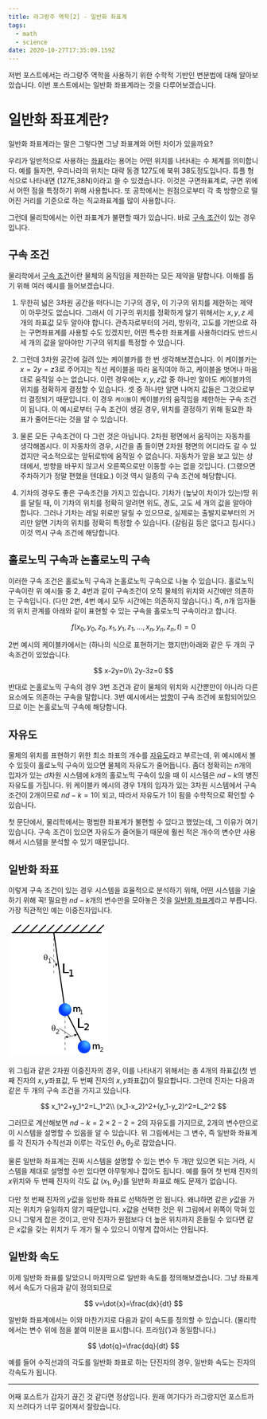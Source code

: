 ```yaml
---
title: 라그랑주 역학[2] - 일반화 좌표계
tags:
  - math
  - science
date: 2020-10-27T17:35:09.159Z
---
```


저번 포스트에서는 라그랑주 역학을 사용하기 위한 수학적 기반인 변분법에 대해 알아보았습니다. 이번 포스트에서는 일반화 좌표계라는 것을 다루어보겠습니다.

# 일반화 좌표계란?

일반화 좌표계라는 말은 그렇다면 그냥 좌표계와 어떤 차이가 있을까요?

우리가 일반적으로 사용하는 <u>좌표</u>라는 용어는 어떤 위치를 나타내는 수 체계를 의미합니다. 예를 들자면, 우리나라의 위치는 대략 동경 127도에 북위 38도정도입니다. 튜플 형식으로 나타내면 (127E,38N)이라고 쓸 수 있겠습니다. 이것은 구면좌표계로, 구면 위에서 어떤 점을 특정하기 위해 사용합니다. 또 공학에서는 원점으로부터 각 축 방향으로 떨어진 거리를 기준으로 하는 직교좌표계를 많이 사용합니다.

그런데 물리학에서는 이런 좌표계가 불편할 때가 있습니다. 바로 <u>구속 조건</u>이 있는 경우입니다.

## 구속 조건

물리학에서 <u>구속 조건</u>이란 물체의 움직임을 제한하는 모든 제약을 말합니다. 이해를 돕기 위해 여러 예시를 들어보겠습니다.

1. 무한히 넓은 3차원 공간을 떠다니는 기구의 경우, 이 기구의 위치를 제한하는 제약이 아무것도 없습니다. 그래서 이 기구의 위치를 정확하게 알기 위해서는 $x,y,z$ 세 개의 좌표값 모두 알아야 합니다. 관측자로부터의 거리, 방위각, 고도를 기반으로 하는 구면좌표계를 사용할 수도 있겠지만, 어떤 특수한 좌표계를 사용하더라도 반드시 세 개의 값을 알아야만 기구의 위치를 특정할 수 있습니다.

2. 그런데 3차원 공간에 걸려 있는 케이블카를 한 번 생각해보겠습니다. 이 케이블카는 $x=2y=z3$로 주어지는 직선 케이블을 따라 움직여야 하고, 케이블을 벗어나 마음대로 움직일 수는 없습니다. 이런 경우에는 $x,y,z$값 중 하나만 알아도 케이블카의 위치를 정확하게 결정할 수 있습니다. 셋 중 하나만 알면 나머지 값들은 그것으로부터 결정되기 때문입니다. 이 경우 `케이블`이 케이블카의 움직임을 제한하는 구속 조건이 됩니다. 이 예시로부터 구속 조건이 생길 경우, 위치를 결정하기 위해 필요한 좌표가 줄어든다는 것을 알 수 있습니다.

3. 물론 모든 구속조건이 다 그런 것은 아닙니다. 2차원 평면에서 움직이는 자동차를 생각해봅시다. 이 자동차의 경우, 시간을 좀 들이면 2차원 평면의 어디라도 갈 수 있겠지만 국소적으로는 앞뒤로밖에 움직일 수 없습니다. 자동차가 앞을 보고 있는 상태에서, 방향을 바꾸지 않고서 오른쪽으로만 이동할 수는 없을 것입니다. (그랬으면 주차하기가 정말 편했을 텐데요.) 이것 역시 일종의 구속 조건에 해당합니다.

4. 기차의 경우도 좋은 구속조건을 가지고 있습니다. 기차가 (높낮이 차이가 있는)땅 위를 달릴 때, 이 기차의 위치를 정확히 알려면 위도, 경도, 고도 세 개의 값을 알아야 합니다. 그러나 기차는 레일 위로만 달릴 수 있으므로, 실제로는 출발지로부터의 거리만 알면 기차의 위치를 정확히 특정할 수 있습니다. (갈림길 등은 없다고 칩시다.) 이것 역시 구속 조건에 해당합니다.

## 홀로노믹 구속과 논홀로노믹 구속

이러한 구속 조건은 홀로노믹 구속과 논홀로노믹 구속으로 나눌 수 있습니다. 홀로노믹 구속이란 위 예시들 중 2, 4번과 같이 구속조건이 오직 물체의 위치와 시간에만 의존하는 구속입니다. (다만 2번, 4번 예시 모두 시간에는 의존하지 않습니다.) 즉, $n$개 입자들의 위치 관계를 아래와 같이 표현할 수 있는 구속을 홀로노믹 구속이라고 합니다.

$$
f(x_0,y_0,z_0,x_1,y_1,z_1,...,x_n,y_n,z_n,t)=0
$$

2번 예시의 케이블카에서는 (하나의 식으로 표현하기는 했지만)아래와 같은 두 개의 구속조건이 있었습니다.

$$
x-2y=0\\
2y-3z=0
$$

반대로 논홀로노믹 구속의 경우 3번 조건과 같이 물체의 위치와 시간뿐만이 아니라 다른 요소에도 의존하는 구속을 말합니다. 3번 예시에서는 <u>방향</u>이 구속 조건에 포함되어있으므로 이는 논홀로노믹 구속에 해당합니다.

## 자유도

물체의 위치를 표현하기 위한 최소 좌표의 개수를 <u>자유도</u>라고 부르는데, 위 예시에서 볼 수 있듯이 홀로노믹 구속이 있으면 물체의 자유도가 줄어듭니다. 좀더 정확히는 $n$개의 입자가 있는 $d$차원 시스템에 $k$개의 홀로노믹 구속이 있을 때 이 시스템은 $nd-k$의 병진 자유도를 가집니다. 위 케이블카 예시의 경우 1개의 입자가 있는 3차원 시스템에서 구속 조건이 2개이므로 $nd-k=1$이 되고, 따라서 자유도가 1이 됨을 수학적으로 확인할 수 있습니다.

첫 문단에서, 물리학에서는 평범한 좌표계가 불편할 수 있다고 했었는데, 그 이유가 여기 있습니다. 구속 조건이 있으면 자유도가 줄어들기 때문에 훨씬 적은 개수의 변수만 사용해서 시스템을 분석할 수 있기 때문입니다.

## 일반화 좌표

이렇게 구속 조건이 있는 경우 시스템을 효율적으로 분석하기 위해, 어떤 시스템을 기술하기 위해 꼭! 필요한 $nd-k$개의 변수만을 모아놓은 것을 <u>일반화 좌표계</u>라고 부릅니다. 가장 직관적인 예는 이중진자입니다.

![img](200px-Double-Pendulum.svg.png)

위 그림과 같은 2차원 이중진자의 경우, 이를 나타내기 위해서는 총 4개의 좌표값(첫 번째 진자의 $x,y$좌표값, 두 번째 진자의 $x,y$좌표값)이 필요합니다. 그런데 진자는 다음과 같은 두 개의 구속 조건을 가지고 있습니다.

$$
x_1^2+y_1^2=L_1^2\\
(x_1-x_2)^2+(y_1-y_2)^2=L_2^2
$$

그러므로 계산해보면 $nd-k=2\times2-2=2$의 자유도를 가지므로, 2개의 변수만으로 이 시스템을 설명할 수 있음을 알 수 있습니다. 위 그림에서는 그 변수, 즉 일반화 좌표계를 각 진자가 수직선과 이루는 각도인 $\theta_1,\theta_2$로 잡았습니다.

물론 일반화 좌표계는 진짜 시스템을 설명할 수 있는 변수 두 개만 있으면 되는 거라, 시스템을 제대로 설명할 수만 있다면 아무렇게나 잡아도 됩니다. 예를 들어 첫 번재 진자의 $x$위치와 두 번째 진자의 각도 값 $(x_1,\theta_2)$를 일반화 좌표로 해도 문제가 없습니다.

다만 첫 번째 진자의 $y$값을 일반화 좌표로 선택하면 안 됩니다. 왜냐하면 같은 $y$값을 가지는 위치가 유일하지 않기 때문입니다. $x$값을 선택한 것은 위 그림에서 위쪽이 막혀 있으니 그렇게 잡은 것이고, 만약 진자가 원점보다 더 높은 위치까지 흔들릴 수 있다면 같은 $x$값을 갖는 위치가 두 개가 될 수 있으니 이렇게 잡아서는 안됩니다.

## 일반화 속도

이제 일반화 좌표를 알았으니 마지막으로 일반화 속도를 정의해보겠습니다. 그냥 좌표계에서 속도가 다음과 같이 정의되므로

$$
v=\dot{x}=\frac{dx}{dt}
$$

알반화 좌표계에서는 이와 마찬가지로 다음과 같이 속도를 정의할 수 있습니다. (물리학에서는 변수 위에 점을 붙여 미분을 표시합니다. 프라임($'$)과 동일합니다.)

$$
\dot{q}=\frac{dq}{dt}
$$

예를 들어 수직선과의 각도를 일반화 좌표로 하는 단진자의 경우, 일반화 속도는 진자의 각속도가 됩니다.

---

어째 포스트가 갑자기 끊긴 것 같다면 정상입니다. 원래 여기다가 라그랑지언 포스트까지 쓰려다가 너무 길어져서 잘랐습니다.
